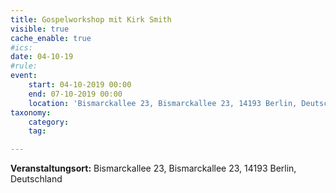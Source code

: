 ```yaml
---
title: Gospelworkshop mit Kirk Smith
visible: true
cache_enable: true
#ics: 
date: 04-10-19
#rule: 
event:
	start: 04-10-2019 00:00
	end: 07-10-2019 00:00
	location: 'Bismarckallee 23, Bismarckallee 23, 14193 Berlin, Deutschland'
taxonomy:
	category: 
	tag: 

---
```




**Veranstaltungsort:** Bismarckallee 23, Bismarckallee 23, 14193 Berlin, Deutschland

